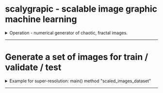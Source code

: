 # scalygrapic - scalable image graphic machine learning
<details>
  <summary> 
   Operation - numerical generator of chaotic, fractal images.
  </summary>
  <br>
  a. Clone this repository
  
  ```bash scripting
    git clone https://github.com/dlanier/scalygraphic.git
  ```
  b. Edit a yaml file to set your image resolutions and number of images
  
Requires Python 3.5 or later
 </details>

------
 # Generate a set of images for train / validate / test 
<details>
  <summary>
    Example for super-resolution: main() method "scaled_images_dataset"
  </summary> 
  <p>
  a. Copy the file scalygraphic/data/run_files/create_scaled_image_set.yml to your run (or test) directory.  <br>
    
  ```bash scripting
    # cd to the directory with the cloned repo
    mkdir -p run_dir/results
    cp scalygraphic/data/run_files/create_scaled_image_set.yml run_dir/anew_image_set.yml
  ```
  </p>
  <p>
  b. Edit the newly copied file to set the run parameters for the desired data set.  <br>
  
  ```bash scripting
    # method parameter defines function call in main (src/scalygraphci.py)
    method:               scaled_images_dataset

    # number of pairs of images
    number_of_image_sets: 100

    # small scale size
    small_scale_rows:     128
    small_scale_cols:     128

    # matching large scale image size
    large_scale_rows:     256
    large_scale_cols:     256

    # where to write the results
    results_directory:    ./run_dir/results

    # max number of iterations for the algorithm (larger is slower)
    it_max:               64
    
    # image diagonal multiples (larger is slower, smaller may produce artifacts)
    scale_dist:           10

    # false color if true
    greyscale:            False
    
    # use all equations or constrain image generation to use one equation only
    use_one_eq:           False
  ```
  </p>
  
  <p>
  c. Call the main function from the command line with the edited .yml file.  <br>
  
  ```bash scripting
    # Note that the run_file is in the run_directory
    
    python3 ./scalygraphic/src/scalygraphic.py -run_directory ./run_dir/ -run_file anew_image_set.yml
    
    # Check that the hash-named images begin to appear in the run_dir/results directory
  ```
</details>

------
